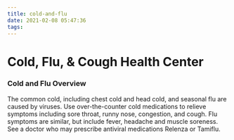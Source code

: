 ```yaml
---
title: cold-and-flu
date: 2021-02-08 05:47:36
tags:
---
```


# Cold, Flu, & Cough Health Center

### Cold and Flu Overview

The common cold, including chest cold and head cold, and seasonal flu are caused by viruses. Use over-the-counter cold medications to relieve symptoms including sore throat, runny nose, congestion, and cough. Flu symptoms are similar, but include fever, headache and muscle soreness. See a doctor who may prescribe antiviral medications Relenza or Tamiflu.
